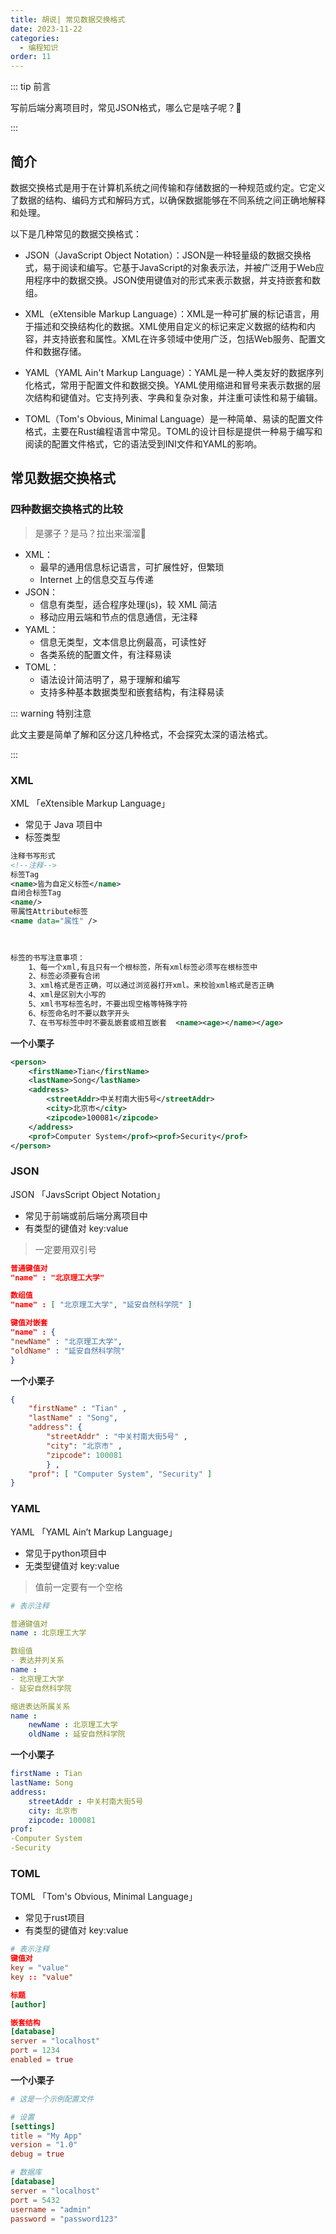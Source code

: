 ```yaml
---
title: 胡说| 常见数据交换格式
date: 2023-11-22
categories:
  - 编程知识
order: 11
---
```


::: tip 前言

写前后端分离项目时，常见JSON格式，哪么它是啥子呢？🤔

:::

## 简介

数据交换格式是用于在计算机系统之间传输和存储数据的一种规范或约定。它定义了数据的结构、编码方式和解码方式，以确保数据能够在不同系统之间正确地解释和处理。

以下是几种常见的数据交换格式：

- JSON（JavaScript Object Notation）：JSON是一种轻量级的数据交换格式，易于阅读和编写。它基于JavaScript的对象表示法，并被广泛用于Web应用程序中的数据交换。JSON使用键值对的形式来表示数据，并支持嵌套和数组。

- XML（eXtensible Markup Language）：XML是一种可扩展的标记语言，用于描述和交换结构化的数据。XML使用自定义的标记来定义数据的结构和内容，并支持嵌套和属性。XML在许多领域中使用广泛，包括Web服务、配置文件和数据存储。

- YAML（YAML Ain't Markup Language）：YAML是一种人类友好的数据序列化格式，常用于配置文件和数据交换。YAML使用缩进和冒号来表示数据的层次结构和键值对。它支持列表、字典和复杂对象，并注重可读性和易于编辑。

- TOML（Tom's Obvious, Minimal Language）是一种简单、易读的配置文件格式，主要在Rust编程语言中常见。TOML的设计目标是提供一种易于编写和阅读的配置文件格式，它的语法受到INI文件和YAML的影响。




## 常见数据交换格式

### 四种数据交换格式的比较

> 是骡子？是马？拉出来溜溜🤪

- XML：
  - 最早的通用信息标记语言，可扩展性好，但繁琐
  - Internet 上的信息交互与传递
- JSON：
  - 信息有类型，适合程序处理(js)，较 XML 简洁
  - 移动应用云端和节点的信息通信，无注释
- YAML：
  - 信息无类型，文本信息比例最高，可读性好
  - 各类系统的配置文件，有注释易读
- TOML：
  - 语法设计简洁明了，易于理解和编写
  - 支持多种基本数据类型和嵌套结构，有注释易读



::: warning 特别注意

此文主要是简单了解和区分这几种格式，不会探究太深的语法格式。

:::

### XML

XML 「eXtensible Markup Language」

- 常见于 Java 项目中
- 标签类型

```xml
注释书写形式
<!--注释-->
标签Tag
<name>皆为自定义标签</name>
自闭合标签Tag
<name/>
带属性Attribute标签
<name data="属性" />

 
 
标签的书写注意事项：
    1、每一个xml,有且只有一个根标签，所有xml标签必须写在根标签中
    2、标签必须要有合闭
    3、xml格式是否正确，可以通过浏览器打开xml。来校验xml格式是否正确
    4、xml是区别大小写的
    5、xml书写标签名时，不要出现空格等特殊字符
    6、标签命名时不要以数字开头
    7、在书写标签中时不要乱嵌套或相互嵌套  <name><age></name></age>
```

**一个小栗子**

```xml
<person>
	<firstName>Tian</firstName>
	<lastName>Song</lastName>
	<address>
		<streetAddr>中关村南大街5号</streetAddr>
		<city>北京市</city>
		<zipcode>100081</zipcode>
	</address>
	<prof>Computer System</prof><prof>Security</prof>
</person>
```



### JSON

JSON 「JavsScript Object Notation」

- 常见于前端或前后端分离项目中
- 有类型的键值对 key:value

> 一定要用双引号

```json
普通键值对
"name" : "北京理工大学"

数组值
"name" : [ "北京理工大学", "延安自然科学院" ]

键值对嵌套
"name" : {
"newName" : "北京理工大学",
"oldName" : "延安自然科学院"
}
```

**一个小栗子**

```json
{
	"firstName" : "Tian" ,
	"lastName" : "Song",
	"address": {
		"streetAddr" : "中关村南大街5号" ,
		"city": "北京市" ,
		"zipcode": 100081
		} ,
	"prof": [ "Computer System", "Security" ]
}
```



### YAML

YAML 「YAML Ain’t Markup Language」

- 常见于python项目中
- 无类型键值对 key:value

> 值前一定要有一个空格

```yaml
# 表示注释

普通键值对
name : 北京理工大学

数组值
‐ 表达并列关系
name :
‐ 北京理工大学
‐ 延安自然科学院

缩进表达所属关系
name :
	newName : 北京理工大学
	oldName : 延安自然科学院
```

**一个小栗子**

```yaml
firstName : Tian
lastName: Song
address:
	streetAddr : 中关村南大街5号
	city: 北京市
	zipcode: 100081
prof:
‐Computer System
‐Security
```



### TOML

TOML 「Tom's Obvious, Minimal Language」

- 常见于rust项目
- 有类型的键值对 key:value

```toml
# 表示注释
键值对
key = "value"
key :: "value"

标题
[author]

嵌套结构
[database]
server = "localhost"
port = 1234
enabled = true
```



**一个小栗子**

```toml
# 这是一个示例配置文件

# 设置
[settings]
title = "My App"
version = "1.0"
debug = true

# 数据库
[database]
server = "localhost"
port = 5432
username = "admin"
password = "password123"
```

